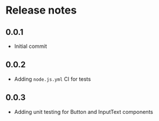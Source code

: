 # Release notes

## 0.0.1

- Initial commit

## 0.0.2

- Adding `node.js.yml` CI for tests

## 0.0.3

- Adding unit testing for Button and InputText components
